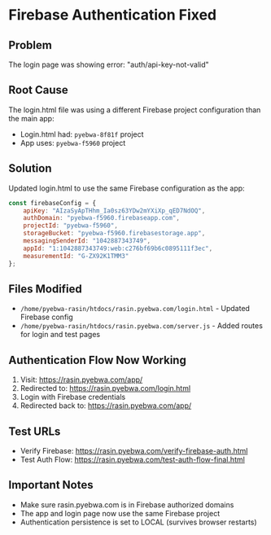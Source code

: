 # Firebase Authentication Fixed

## Problem
The login page was showing error: "auth/api-key-not-valid"

## Root Cause
The login.html file was using a different Firebase project configuration than the main app:
- Login.html had: `pyebwa-8f81f` project
- App uses: `pyebwa-f5960` project

## Solution
Updated login.html to use the same Firebase configuration as the app:

```javascript
const firebaseConfig = {
    apiKey: "AIzaSyApTHhm_Ia0sz63YDw2mYXiXp_qED7NdOQ",
    authDomain: "pyebwa-f5960.firebaseapp.com",
    projectId: "pyebwa-f5960",
    storageBucket: "pyebwa-f5960.firebasestorage.app",
    messagingSenderId: "1042887343749",
    appId: "1:1042887343749:web:c276bf69b6c0895111f3ec",
    measurementId: "G-ZX92K1TMM3"
};
```

## Files Modified
- `/home/pyebwa-rasin/htdocs/rasin.pyebwa.com/login.html` - Updated Firebase config
- `/home/pyebwa-rasin/htdocs/rasin.pyebwa.com/server.js` - Added routes for login and test pages

## Authentication Flow Now Working
1. Visit: https://rasin.pyebwa.com/app/
2. Redirected to: https://rasin.pyebwa.com/login.html
3. Login with Firebase credentials
4. Redirected back to: https://rasin.pyebwa.com/app/

## Test URLs
- Verify Firebase: https://rasin.pyebwa.com/verify-firebase-auth.html
- Test Auth Flow: https://rasin.pyebwa.com/test-auth-flow-final.html

## Important Notes
- Make sure rasin.pyebwa.com is in Firebase authorized domains
- The app and login page now use the same Firebase project
- Authentication persistence is set to LOCAL (survives browser restarts)